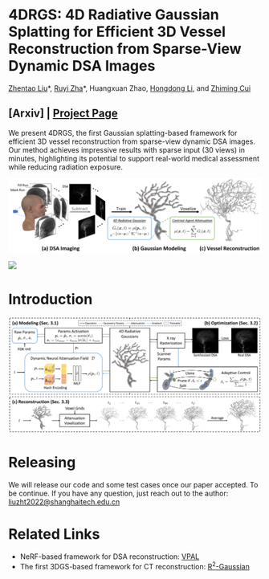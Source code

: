# 4DRGS: 4D Radiative Gaussian Splatting for Efficient 3D Vessel Reconstruction from Sparse-View Dynamic DSA Images
[Zhentao Liu](https://zhentao-liu.github.io/)\*, [Ruyi Zha](https://ruyi-zha.github.io/)\*, Huangxuan Zhao, [Hongdong Li](https://users.cecs.anu.edu.au/~hongdong/), and [Zhiming Cui](https://shanghaitech-impact.github.io/)

## [Arxiv] | [Project Page](https://shanghaitech-impact.github.io/4DRGS/)

We present 4DRGS, the first Gaussian splatting-based framework for efficient 3D vessel reconstruction from sparse-view dynamic DSA images. Our method achieves impressive results with sparse input (30 views) in minutes, highlighting its potential to support real-world medical assessment while reducing radiation exposure.

![](./image/overview.png)

![](./image/pcd_render_video_5fps_0_5k_30fps_5k_30k)

# Introduction

![](./image/pipeline.png)

# Releasing
We will release our code and some test cases once our paper accepted. To be continue. If you have any question, just reach out to the author: liuzht2022@shanghaitech.edu.cn

# Related Links
- NeRF-based framework for DSA reconstruction: [VPAL](https://arxiv.org/abs/2405.10705)
- The first 3DGS-based framework for CT reconstruction: [R<sup>2</sup>-Gaussian](https://github.com/Ruyi-Zha/r2_gaussian)
